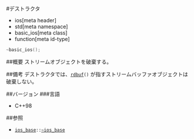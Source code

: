 #デストラクタ
* ios[meta header]
* std[meta namespace]
* basic_ios[meta class]
* function[meta id-type]

```cpp
~basic_ios();
```


##概要
ストリームオブジェクトを破棄する。


##備考
デストラクタでは、[`rdbuf`](rdbuf.md)`()` が指すストリームバッファオブジェクトは破棄しない。


##バージョン
###言語
- C++98


##参照
- [`ios_base`](../ios_base.md)`::`[`~ios_base`](../ios_base/op_destructor.md)
